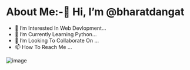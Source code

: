 # About Me:-👋 Hi, I’m @bharatdangat
- 👀 I’m Interested In Web Devlopment...
- 🌱 I’m Currently Learning Python...
- 💞️ I’m Looking To Collaborate On ...
- 📫 How To Reach Me ...

<!---

--->
![image](https://github.com/bharatdangat/bharatdangat/assets/139533258/dbd48051-3a37-4406-8701-6515f601757e)
